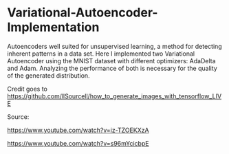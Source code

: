 # Variational-Autoencoder-Implementation

Autoencoders well suited for unsupervised learning, a method for detecting inherent patterns in a data set. Here I implemented 
two Variational Autoencoder using the MNIST dataset with different optimizers: AdaDelta and Adam. Analyzing the performance of both is 
necessary for the quality of the generated distribution. 

Credit goes to https://github.com/llSourcell/how_to_generate_images_with_tensorflow_LIVE

Source:

https://www.youtube.com/watch?v=iz-TZOEKXzA

https://www.youtube.com/watch?v=s96mYcicbpE

